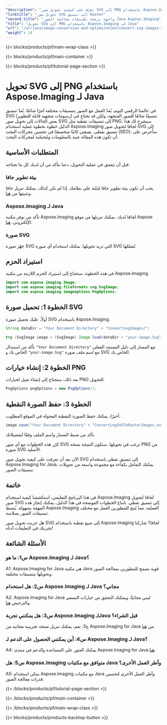 ```yaml
---
"description": "تعرّف على كيفية تحويل صور SVG إلى PNG باستخدام Aspose.Imaging لجافا. حسّن عملية تحويل صيغ الصور لديك باتباع هذا الدليل المفصل."
"linktitle": "تحويل صور SVG إلى تنسيق Raster"
"second_title": "واجهة برمجة تطبيقات معالجة الصور Java Aspose.Imaging"
"title": "تحويل SVG إلى PNG باستخدام Aspose.Imaging لـ Java"
"url": "/ar/java/image-conversion-and-optimization/convert-svg-images-to-raster-format/"
"weight": 14
---
```


{{< blocks/products/pf/main-wrap-class >}}

{{< blocks/products/pf/main-container >}}

{{< blocks/products/pf/tutorial-page-section >}}

# تحويل SVG إلى PNG باستخدام Aspose.Imaging لـ Java

في عالمنا الرقمي اليوم، يُعدّ العمل مع الصور بتنسيقات مختلفة أمرًا شائعًا. يُعدّ تنسيق SVG (رسومات متجهية قابلة للتطوير) تنسيقًا شائعًا للصور المتجهة، ولكن قد تحتاج في بعض الحالات إلى تحويل صور SVG إلى تنسيقات نقطية مثل PNG. سيشرح لك هذا الدليل خطوة بخطوة عملية استخدام Aspose.Imaging لجافا لتحويل صور SVG إلى تنسيق نقطي. بصفتي كاتبًا متخصصًا في تحسين محركات البحث (SEO)، سأحرص على أن تكون هذه المقالة غنية بالمعلومات ومُحسّنة لمحركات البحث.

## المتطلبات الأساسية

قبل أن نتعمق في عملية التحويل، دعنا نتأكد من أن لديك كل ما تحتاجه:

### بيئة تطوير جافا
يجب أن تكون بيئة تطوير جافا مُثبّتة على نظامك. إذا لم تكن كذلك، يمكنك تنزيل جافا وتثبيتها من [هنا](https://www.oracle.com/java/technologies/javase-downloads).

### Aspose.Imaging لـ Java
تأكد من توفر مكتبة Aspose.Imaging لجافا لديك. يمكنك تنزيلها من موقع Aspose الإلكتروني. [هنا](https://releases.aspose.com/imaging/java/).

### صورة SVG
جهّز صورة SVG التي تريد تحويلها. يمكنك استخدام أي صورة SVG تُفضّلها.

## استيراد الحزم

في هذه الخطوة، ستحتاج إلى استيراد الحزم اللازمة من مكتبة Aspose.Imaging.

```java
import com.aspose.imaging.Image;
import com.aspose.imaging.fileformats.svg.SvgImage;
import com.aspose.imaging.imageoptions.PngOptions;
```

## الخطوة 1: تحميل صورة SVG
أولاً، عليك تحميل صورة SVG باستخدام Aspose.Imaging.

```java
String dataDir = "Your Document Directory" + "ConvertingImages/";

try (SvgImage image = (SvgImage) Image.load(dataDir + "your-image.Svg")) {
```

تأكد من استبدال `"Your Document Directory"` مع المسار إلى دليل المستند الفعلي الخاص بك و `"your-image.Svg"` مع اسم ملف صورة SVG الخاص بك.

## الخطوة 2: إنشاء خيارات PNG
بعد ذلك، ستحتاج إلى إنشاء مثيل لخيارات PNG للتحويل.

```java
PngOptions pngOptions = new PngOptions();
```

## الخطوة 3: حفظ الصورة النقطية
أخيرًا، يمكنك حفظ الصورة النقطية المحولة في الموقع المطلوب.

```java
image.save("Your Document Directory" + "ConvertingSVGToRasterImages_out.png", pngOptions);
```

تأكد من ضبط المسار واسم الملف وفقًا لتفضيلاتك.

كرّر هذه الخطوات مع أي صور SVG ترغب في تحويلها. ستكون النتيجة نسخة PNG من صورة SVG الأصلية.

الآن بعد أن تعرفت على كيفية تحويل صور SVG إلى تنسيق نقطي باستخدام Aspose.Imaging for Java، يمكنك التعامل بكفاءة مع مجموعة واسعة من تحويلات تنسيقات الصور.

## خاتمة

في هذا البرنامج التعليمي، استكشفنا كيفية استخدام Aspose.Imaging لجافا لتحويل صور SVG إلى تنسيق نقطي. باتباع الخطوات الموضحة في هذا الدليل، يمكنك إنجاز هذه المهمة بسهولة. يُبسط Aspose.Imaging العملية، مما يُتيح للمطورين العمل مع مختلف تنسيقات الصور بسلاسة.

هل جربت تحويل صور SVG إلى صيغ نقطية باستخدام Aspose.Imaging لجافا؟ شاركنا تجربتك في التعليقات أدناه!

## الأسئلة الشائعة

### س1: ما هو Aspose.Imaging لـ Java؟

A1: Aspose.Imaging for Java هي مكتبة Java قوية تسمح للمطورين بمعالجة الصور وتحويلها بتنسيقات مختلفة.

### س2: هل استخدام Aspose.Imaging لـ Java مجاني؟

A2: Aspose.Imaging for Java ليس مجانيًا، ويمكنك التحقق من خيارات التسعير والترخيص [هنا](https://purchase.aspose.com/buy).

### س3: هل يمكنني تجربة Aspose.Imaging لـJava قبل الشراء؟

ج3: نعم، يمكنك تنزيل نسخة تجريبية مجانية من Aspose.Imaging for Java من [هنا](https://releases.aspose.com/).

### س4: أين يمكنني الحصول على الدعم لـ Aspose.Imaging لـ Java؟

A4: يمكنك العثور على المساعدة والدعم في منتدى Aspose.Imaging for Java [هنا](https://forum.aspose.com/).

### س5: هل Aspose.Imaging متوافق مع مكتبات Java وأطر العمل الأخرى؟

A5: يمكن استخدام Aspose.Imaging مع مكتبات Java وأطر العمل الأخرى لتحسين قدرات معالجة الصور.

{{< /blocks/products/pf/tutorial-page-section >}}

{{< /blocks/products/pf/main-container >}}

{{< /blocks/products/pf/main-wrap-class >}}

{{< blocks/products/products-backtop-button >}}